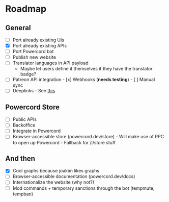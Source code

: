# Roadmap
## General
 - [ ] Port already existing UIs
 - [x] Port already existing APIs
 - [ ] Port Powercord bot
 - [ ] Publish new website
 - [ ] Translator languages in API payload
    - Maybe let users define it themselves if they have the translator badge?
 - [ ] Patreon API integration
       - [x] Webhooks (**needs testing**)
       - [ ] Manual sync
 - [ ] Deeplinks
       - See [this](https://github.com/powercord-org/powercord/blob/v2-dev/src/Powercord/plugins/pc-moduleManager/deeplinks.js)

## Powercord Store
 - [ ] Public APIs
 - [ ] Backoffice
 - [ ] Integrate in Powercord
 - [ ] Browser-accessible store (powercord.dev/store)
       - Will make use of RPC to open up Powercord
       - Fallback for /l/store stuff

## And then
 - [x] Cool graphs because joakim likes graphs
 - [ ] Browser-accessible documentation (powercord.dev/docs)
 - [ ] Internationalize the website (why not?)
 - [ ] Mod commands + temporary sanctions through the bot (tempmute, tempban)
